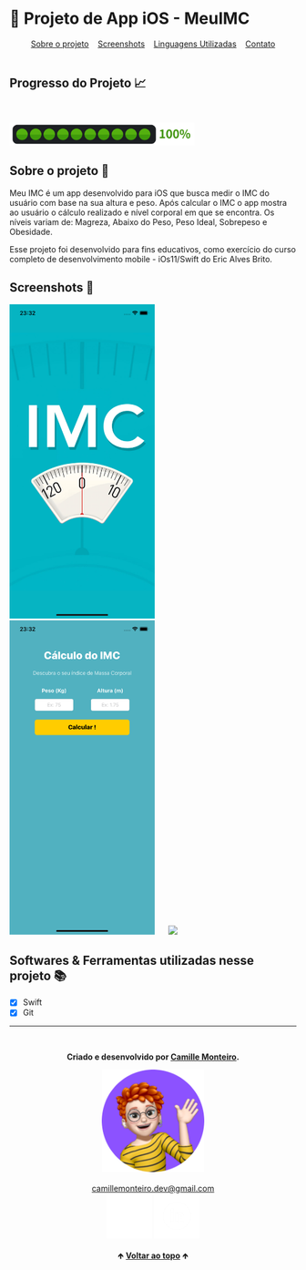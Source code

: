 # 📲 Projeto de App iOS - MeuIMC

<div id="inicio" align=center>
  <a href="#sobre">Sobre o projeto</a>&nbsp;&nbsp;&nbsp;
  <a href="screenshots">Screenshots</a>&nbsp;&nbsp;&nbsp;
  <a href="#linguagens">Linguagens Utilizadas</a>&nbsp;&nbsp;&nbsp;
  <a href="#contato">Contato</a> 
</div><br>

<h2>Progresso do Projeto 📈</h2><br>

<img src="https://raw.githubusercontent.com/camimonteiro/Project_App-MeuIMC/main/img-readme/100%25.png" height="40em"><br>

<h2 id="sobre">Sobre o projeto 🔎</h2>
<p>Meu IMC é um app desenvolvido para iOS que busca medir o IMC do usuário com base na sua altura e peso. Após calcular o IMC o app mostra ao usuário o cálculo realizado e nível corporal em que se encontra. Os níveis variam de: Magreza, Abaixo do Peso, Peso Ideal, Sobrepeso e Obesidade.<br>

Esse projeto foi desenvolvido para fins educativos, como exercício do curso completo de desenvolvimento mobile - iOs11/Swift do Eric Alves Brito.</p>

<h2 id="screenshots">Screenshots 📸</h2>

<img src="https://raw.githubusercontent.com/camimonteiro/Project_App-MeuIMC/main/img-readme/LaunchScreen.png" width="255">&nbsp;&nbsp;&nbsp;&nbsp;&nbsp;
<img src="https://raw.githubusercontent.com/camimonteiro/Project_App-MeuIMC/main/img-readme/MainScreen.png" width="255">&nbsp;&nbsp;&nbsp;&nbsp;&nbsp;
<img src="https://raw.githubusercontent.com/camimonteiro/Project_App_MeuIMC/main/img-readme/MainScreen_Result.png" width="255"><br>

<h2 id="linguagens">Softwares & Ferramentas utilizadas nesse projeto 📚</h2>

- [x] Swift
- [x] Git

<hr>
<br> 
<div id="contato" align="center">

  **Criado e desenvolvido por [Camille Monteiro](https://www.linkedin.com/in/camillemonteiro/).**
  
 <div align="center"> 
  <img src="https://raw.githubusercontent.com/camimonteiro/camimonteiro/main/img/Memoji%20Redondo%20-%20Camille_oi.png" height="180em"><br><br>
  <a href="mailto:camillemonteiro.dev@gmail.com">camillemonteiro.dev@gmail.com</a><br>
  <a href="https://github.com/camimonteiro" target="_blank"><img src="https://raw.githubusercontent.com/camimonteiro/Game_SaidaEscarlate/main/Images/GitHubwhite.png" height="80em" title="GitHub de Camille"></a>
  <a href="https://www.linkedin.com/in/camillemonteiro/" target="_blank"><img src="https://raw.githubusercontent.com/camimonteiro/Game_SaidaEscarlate/main/Images/LinkedInWhite.png" height="80em" title="LinkedIn de Camille"></a>
  </div>
</div>

<br>

<div align="center">
  &#129145;&nbsp;<a href="#inicio"><strong>Voltar ao topo</strong></a>&nbsp;&#129145;
</div>
